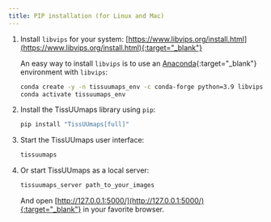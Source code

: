```yaml
---
title: PIP installation (for Linux and Mac)
---
```


1. Install `libvips` for your system: [https://www.libvips.org/install.html](https://www.libvips.org/install.html){:target="_blank"}

    An easy way to install `libvips` is to use an [Anaconda](https://docs.anaconda.com/anaconda/install/index.html){:target="_blank"} environment with `libvips`:
    ```bash
    conda create -y -n tissuumaps_env -c conda-forge python=3.9 libvips
    conda activate tissuumaps_env
    ```

1. Install the TissUUmaps library using `pip`:
    ```bash
    pip install "TissUUmaps[full]"
    ```

1. Start the TissUUmaps user interface:
    ```bash
    tissuumaps
    ```

1. Or start TissUUmaps as a local server:
    ```bash
    tissuumaps_server path_to_your_images
    ```
    And open [http://127.0.0.1:5000/](http://127.0.0.1:5000/){:target="_blank"} in your favorite browser.
